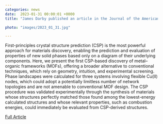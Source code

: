 ```yaml
---                                                                                                                                                                                      
categories: news                                                                                                                                                                 
date:  2023-01-31 00:00:01 +0000                                                                                                                                                        
title: "James Darby published an article in the Journal of the American Chemical Society"

photo: "images/2023_01_31.jpg"

---            
```

First-principles crystal structure prediction (CSP) is the most powerful approach for materials discovery, enabling the prediction and evaluation of properties of new solid phases based only on a diagram of their underlying components. Here, we present the first CSP-based discovery of metal–organic frameworks (MOFs), offering a broader alternative to conventional techniques, which rely on geometry, intuition, and experimental screening. Phase landscapes were calculated for three systems involving flexible Cu(II) nodes, which could adopt a potentially limitless number of network topologies and are not amenable to conventional MOF design. The CSP procedure was validated experimentally through the synthesis of materials whose structures perfectly matched those found among the lowest-energy calculated structures and whose relevant properties, such as combustion energies, could immediately be evaluated from CSP-derived structures.

[Full Article](https://pubs.acs.org/doi/10.1021/jacs.2c12095)
